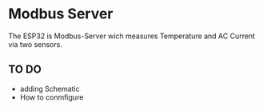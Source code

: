 # Modbus Server
The ESP32 is Modbus-Server wich measures Temperature and AC Current via two sensors.   

## TO DO
- adding Schematic   
- How to conmfigure   